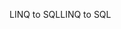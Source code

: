 <span data-ttu-id="b76d3-101">LINQ to SQL</span><span class="sxs-lookup"><span data-stu-id="b76d3-101">LINQ to SQL</span></span>